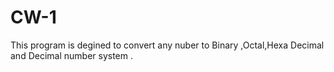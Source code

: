 # CW-1
This program is degined to convert any nuber to Binary ,Octal,Hexa Decimal and Decimal number system .
